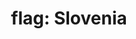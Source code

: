 ---
layout: flags
title: "flag: Slovenia"
emoji: flag_slovenia
permalink: 🇸🇮.html
image: assets/img/3moji/flag_slovenia.png
---